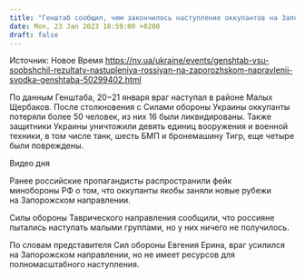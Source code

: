 ```yaml
---
title: "Генштаб сообщил, чем закончилось наступление оккупантов на Запорожском направлении"
date: Mon, 23 Jan 2023 18:59:00 +0200
draft: false
---
```

Источник: Новое Время https://nv.ua/ukraine/events/genshtab-vsu-soobshchil-rezultaty-nastupleniya-rossiyan-na-zaporozhskom-napravlenii-svodka-genshtaba-50299402.html


По данным Генштаба, 20−21 января враг наступал в районе Малых Щербаков. После столкновения с Силами обороны Украины оккупанты потеряли более 50 человек, из них 16 были ликвидированы. Также защитники Украины уничтожили девять единиц вооружения и военной техники, в том числе танк, шесть БМП и бронемашину Тигр, еще четыре были повреждены.

  Видео дня   

Ранее российские пропагандисты распространили фейк минобороны РФ о том, что оккупанты якобы заняли новые рубежи на Запорожском направлении.

Силы обороны Таврического направления сообщили, что россияне пытались наступать малыми группами, но у них ничего не получилось.

По словам представителя Сил обороны Евгения Ерина, враг усилился на Запорожском направлении, но не имеет ресурсов для полномасштабного наступления.
